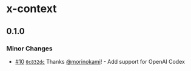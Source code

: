 # x-context

## 0.1.0

### Minor Changes

- [#10](https://github.com/morinokami/x-context/pull/10) [`0c832dc`](https://github.com/morinokami/x-context/commit/0c832dc2d4d8f4d0b3722914d962ba348ea3a1d4) Thanks [@morinokami](https://github.com/morinokami)! - Add support for OpenAI Codex
